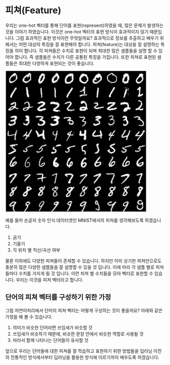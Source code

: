 # 피쳐(Feature)

우리는 one-hot 벡터를 통해 단어를 표현(represent)하였을 때, 많은 문제가 발생하는 것을 이야기 하였습니다. 이것은 one-hot 벡터의 표현 방식이 효과적이지 않기 때문입니다. 그럼 효과적인 표현 방식이란 무엇일까요? 효과적으로 정보를 추출하고 배우기 위해서는 어떤 대상의 특징을 잘 표현해야 합니다. 피쳐(feature)는 대상을 잘 설명하는 특징을 의미 합니다. 각 피쳐들은 수치로 표현이 되며 최대한 많은 샘플들을 설명 할 수 있어야 합니다. 즉 샘플들은 수치가 다른 공통된 특징을 가집니다. 또한 피쳐로 표현된 샘플들은 최대한 다양하게 표현되는 것이 좋습니다.

![각 피쳐에 따른 MNIST 예제](../assets/05-04-01.png)

예를 들어 손글자 숫자 인식 데이터셋인 MNIST에서의 피쳐를 생각해보도록 하겠습니다.

1. 굵기
1. 기울기
1. 각 위치 별 직선/곡선 여부

물론 이외에도 다양한 피쳐들이 존재할 수 있습니다. 하지만 이미 상기한 피쳐만으로도 충분히 많은 다양한 샘플들을 잘 설명할 수 있을 것 입니다. 이에 따라 각 샘플 별로 피쳐들마다 수치를 가지게 될 것 입니다. 이런 피쳐 별 수치들을 모아 벡터로 표현할 수 있습니다. 우리는 이것을 피쳐 벡터라고 합니다.

## 단어의 피쳐 벡터를 구성하기 위한 가정

그럼 자연어처리에서 단어의 피쳐 벡터는 어떻게 구성하는 것이 좋을까요? 아래와 같은 가정을 해 볼 수 있습니다.

1. 의미가 비슷한 단어라면 쓰임새가 비슷할 것
1. 쓰임새가 비슷하기 때문에, 비슷한 문장 안에서 비슷한 역할로 사용될 것
1. 따라서 함께 나타나는 단어들이 유사할 것

앞으로 우리는 단어들에 대한 피쳐를 잘 학습하고 표현하기 위한 방법들을 딥러닝 이전의 전통적인 방식에서부터 딥러닝을 활용한 방식에 이르기까지 배우도록 하겠습니다.
